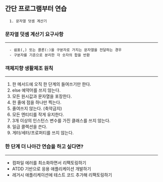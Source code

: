 ## 간단 프로그램부터 연습
```
  1. 문자열 덧셈 계산기
```

### 문자열 덧셈 계산기 요구사항
----
```
  - 쉼표(,) 또는 콜론(:)을 구분자로 가지는 문자열을 전달하는 경우
  - 구분자를 기준으로 분리한 각 숫자의 합을 반환
```



### 객체지향 생활체조 원칙
----
  1. 한 메서드에 오직 한 단계의 들여쓰기만 한다.
  2. else 예약어를 쓰지 않는다.
  3. 모든 원시값과 문자열을 포장한다.
  4. 한 줄에 점을 하나만 찍는다.
  5. 줄여쓰지 않는다. (축약금지)
  6. 모든 엔티티를 작게 유지한다.
  7. 3개 이상의 인스턴스 변수를 가진 클래스를 쓰지 않는다.
  8. 일급 콜렉션을 쓴다.
  9. 게터/세터/프로퍼티를 쓰지 않는다.

### 한 단계 더 나아간 연습을 하고 싶다면?
---
  + 컴파일 에러를 최소화하면서 리팩토링하기
  + ATDD 기반으로 응용 애플리케이션 개발하기
  + 레거시 애플리케이션에 테스트 코드 추가해 리팩토링하기
